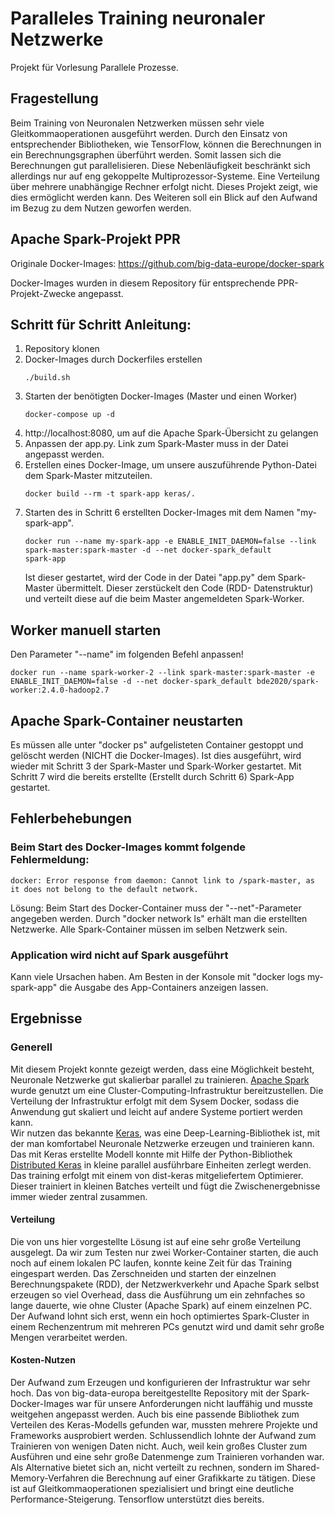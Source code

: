 # Paralleles Training neuronaler Netzwerke  
Projekt für Vorlesung Parallele Prozesse. 

## Fragestellung
Beim Training von Neuronalen Netzwerken müssen sehr viele Gleitkommaoperationen ausgeführt werden. Durch den Einsatz von entsprechender Bibliotheken, wie TensorFlow, können die Berechnungen in ein Berechnungsgraphen überführt werden. Somit lassen sich die Berechnungen gut parallelisieren. Diese Nebenläufigkeit beschränkt sich allerdings nur auf eng gekoppelte Multiprozessor-Systeme. Eine Verteilung über mehrere unabhängige Rechner erfolgt nicht. 
Dieses Projekt zeigt, wie dies ermöglicht werden kann. Des Weiteren soll ein Blick auf den Aufwand im Bezug zu dem Nutzen geworfen werden.

## Apache Spark-Projekt PPR

Originale Docker-Images: https://github.com/big-data-europe/docker-spark

Docker-Images wurden in diesem Repository für entsprechende PPR-Projekt-Zwecke angepasst.

## Schritt für Schritt Anleitung:
1. Repository klonen
2. Docker-Images durch Dockerfiles erstellen
   ```
   ./build.sh
   ```
3. Starten der benötigten Docker-Images (Master und einen Worker)
   ```
   docker-compose up -d
   ```
4. http://localhost:8080, um auf die Apache Spark-Übersicht zu gelangen
5. Anpassen der app.py. Link zum Spark-Master muss in der Datei angepasst werden.
6. Erstellen eines Docker-Image, um unsere auszuführende Python-Datei dem Spark-Master mitzuteilen.
   ```
   docker build --rm -t spark-app keras/.
   ```
7. Starten des in Schritt 6 erstellten Docker-Images mit dem Namen "my-spark-app".
   ```
   docker run --name my-spark-app -e ENABLE_INIT_DAEMON=false --link spark-master:spark-master -d --net docker-spark_default          spark-app
   ```
   Ist dieser gestartet, wird der Code in der Datei "app.py" dem Spark-Master übermittelt. Dieser zerstückelt den Code (RDD-      Datenstruktur) und verteilt diese auf die beim Master angemeldeten Spark-Worker.

## Worker manuell starten
Den Parameter "--name" im folgenden Befehl anpassen!
```
docker run --name spark-worker-2 --link spark-master:spark-master -e ENABLE_INIT_DAEMON=false -d --net docker-spark_default bde2020/spark-worker:2.4.0-hadoop2.7
```

## Apache Spark-Container neustarten
Es müssen alle unter "docker ps" aufgelisteten Container gestoppt und gelöscht werden (NICHT die Docker-Images).
Ist dies ausgeführt, wird wieder mit Schritt 3 der Spark-Master und Spark-Worker gestartet. Mit Schritt 7 wird die bereits erstellte (Erstellt durch Schritt 6) Spark-App gestartet.

## Fehlerbehebungen
### Beim Start des Docker-Images kommt folgende Fehlermeldung:
```
docker: Error response from daemon: Cannot link to /spark-master, as it does not belong to the default network.
```
Lösung: Beim Start des Docker-Container muss der "--net"-Parameter angegeben werden. Durch "docker network ls" erhält man die erstellten Netzwerke. Alle Spark-Container müssen im selben Netzwerk sein.

### Application wird nicht auf Spark ausgeführt
Kann viele Ursachen haben. Am Besten in der Konsole mit "docker logs my-spark-app" die Ausgabe des App-Containers anzeigen lassen.


## Ergebnisse

### Generell
Mit diesem Projekt konnte gezeigt werden, dass eine Möglichkeit besteht, Neuronale Netzwerke gut skalierbar parallel zu trainieren. [Apache Spark](https://spark.apache.org/) wurde genutzt um eine Cluster-Computing-Infrastruktur bereitzustellen. Die Verteilung der Infrastruktur erfolgt mit dem Sysem Docker, sodass die Anwendung gut skaliert und leicht auf andere Systeme portiert werden kann.  
Wir nutzen das bekannte [Keras](https://keras.io/), was eine Deep-Learning-Bibliothek ist, mit der man komfortabel Neuronale Netzwerke erzeugen und trainieren kann. Das mit Keras erstellte Modell konnte mit Hilfe der Python-Bibliothek [Distributed Keras](https://joerihermans.com/work/distributed-keras/) in kleine parallel ausführbare Einheiten zerlegt werden. Das training erfolgt mit einem von dist-keras mitgeliefertem Optimierer. Dieser trainiert in kleinen Batches verteilt und fügt die Zwischenergebnisse immer wieder zentral zusammen.

#### Verteilung
Die von uns hier vorgestellte Lösung ist auf eine sehr große Verteilung ausgelegt. Da wir zum Testen nur zwei Worker-Container starten, die auch noch auf einem lokalen PC laufen, konnte keine Zeit für das Training eingespart werden. Das Zerschneiden und starten der einzelnen Berechnungspakete (RDD), der Netzwerkverkehr und Apache Spark selbst erzeugen so viel Overhead, dass die Ausführung um ein zehnfaches so lange dauerte, wie ohne Cluster (Apache Spark) auf einem einzelnen PC.
Der Aufwand lohnt sich erst, wenn ein hoch optimiertes Spark-Cluster in einem Rechenzentrum mit mehreren PCs genutzt wird und damit sehr große Mengen verarbeitet werden.

#### Kosten-Nutzen
Der Aufwand zum Erzeugen und konfigurieren der Infrastruktur war sehr hoch. Das von big-data-europa bereitgestellte Repository mit der Spark-Docker-Images war für unsere Anforderungen nicht lauffähig und musste weitgehen angepasst werden. Auch bis eine passende Bibliothek zum Verteilen des Keras-Modells gefunden war, mussten mehrere Projekte und Frameworks ausprobiert werden. Schlussendlich lohnte der Aufwand zum Trainieren von wenigen Daten nicht. Auch, weil kein großes Cluster  zum Ausführen und eine sehr große Datenmenge zum Trainieren vorhanden war.
Als Alternative bietet sich an, nicht verteilt zu rechnen, sondern im Shared-Memory-Verfahren die Berechnung auf einer Grafikkarte zu tätigen. Diese ist auf Gleitkommaoperationen spezialisiert und bringt eine deutliche Performance-Steigerung. Tensorflow unterstützt dies bereits. 
